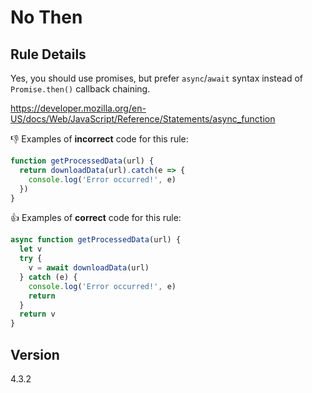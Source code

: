 # No Then

## Rule Details

Yes, you should use promises, but prefer `async`/`await` syntax instead of `Promise.then()` callback chaining.

https://developer.mozilla.org/en-US/docs/Web/JavaScript/Reference/Statements/async_function

👎 Examples of **incorrect** code for this rule:

```js
function getProcessedData(url) {
  return downloadData(url).catch(e => {
    console.log('Error occurred!', e)
  })
}
```

👍 Examples of **correct** code for this rule:

```js
async function getProcessedData(url) {
  let v
  try {
    v = await downloadData(url)
  } catch (e) {
    console.log('Error occurred!', e)
    return
  }
  return v
}
```

## Version

4.3.2
